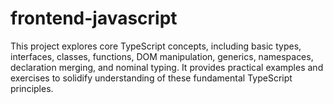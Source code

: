 # frontend-javascript
This project explores core TypeScript concepts, including basic types, interfaces, classes, functions, DOM manipulation, generics, namespaces, declaration merging, and nominal typing. It provides practical examples and exercises to solidify understanding of these fundamental TypeScript principles.

